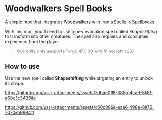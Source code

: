 # Woodwalkers Spell Books

A simple mod that integrates [Woodwalkers](https://www.curseforge.com/minecraft/mc-mods/woodwalkers) with
[Iron's Spells 'n Spellbooks](https://www.curseforge.com/minecraft/mc-mods/irons-spells-n-spellbooks).

With this mod, you'll need to use a new evocation spell called *Shapeshifting* to transform
into other creatures. The spell also requires and consumes experience from the player.

> Currently only supports Forge 47.3.33 with Minecraft 1.20.1

## How to use

Use the new spell called **Shapeshifting** while targeting an entity to unlock its shape:

https://github.com/user-attachments/assets/3dbae068-385b-4ca9-858f-a68c3c34368a

https://github.com/user-attachments/assets/d60c089e-eae6-498e-8876-7070eb988411

